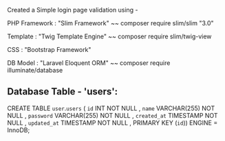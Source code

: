 Created a Simple login page validation using -
 
PHP Framework : "Slim Framework"	 ~~ composer require slim/slim "3.0"

Template      : "Twig Template Engine"   ~~ composer require slim/twig-view

CSS 	      : "Bootstrap Framework"

DB Model      : "Laravel Eloquent ORM"   ~~ composer require illuminate/database

Database Table - 'users':
------------------------
CREATE TABLE `user`.`users` ( `id` INT NOT NULL , 
							`name` VARCHAR(255) NOT NULL , 
							`password` VARCHAR(255) NOT NULL , 
							`created_at` TIMESTAMP NOT NULL , 
							`updated_at` TIMESTAMP NOT NULL , 
							PRIMARY KEY (`id`)) ENGINE = InnoDB;
